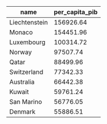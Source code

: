 | name          | per_capita_pib |
| ------------- | -------------- |
| Liechtenstein | 156926.64      |
| Monaco        | 154451.96      |
| Luxembourg    | 100314.72      |
| Norway        | 97507.74       |
| Qatar         | 88499.96       |
| Switzerland   | 77342.33       |
| Australia     | 66442.38       |
| Kuwait        | 59761.24       |
| San Marino    | 56776.05       |
| Denmark       | 55886.51       |
